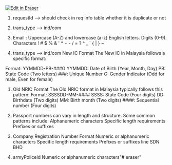 <p><a target="_blank" href="https://app.eraser.io/workspace/OtJGYOGEilDnykgflCvw" id="edit-in-eraser-github-link"><img alt="Edit in Eraser" src="https://firebasestorage.googleapis.com/v0/b/second-petal-295822.appspot.com/o/images%2Fgithub%2FOpen%20in%20Eraser.svg?alt=media&amp;token=968381c8-a7e7-472a-8ed6-4a6626da5501"></a></p>

1. requestId --> should check in req info table whether it is duplicate or not
2. trans_type --> ind/com
3. Email :
Uppercase (A-Z) and lowercase (a-z) English letters.
Digits (0-9).
Characters ! # $ % & ' * + - / = ? ^ _ ` { | } ~

1. trans_type --> ind/com
New IC Format
The New IC in Malaysia follows a specific format:

Format: YYMMDD-PB-###G
YYMMDD: Date of Birth (Year, Month, Day)
PB: State Code (Two letters)
###: Unique Number
G: Gender Indicator (Odd for male, Even for female)

1. Old NRIC Format
The Old NRIC format in Malaysia typically follows this pattern:
Format: SSSSDD-MM-####
SSSS: State Code (Four digits)
DD: Birthdate (Two digits)
MM: Birth month (Two digits)
####: Sequential number (Four digits)

1. Passport numbers can vary in length and structure. Some common patterns include:
Alphanumeric characters
Specific length requirements
Prefixes or suffixes

1. Company Registration Number Format
Numeric or alphanumeric characters
Specific length requirements
Prefixes or suffixes line SDN BHD

1. armyPoliceId
Numeric or alphanumeric characters"# eraser"



<!--- Eraser file: https://app.eraser.io/workspace/OtJGYOGEilDnykgflCvw --->